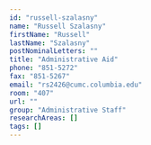 ```yaml
---
id: "russell-szalasny"
name: "Russell Szalasny"
firstName: "Russell"
lastName: "Szalasny"
postNominalLetters: ""
title: "Administrative Aid"
phone: "851-5272"
fax: "851-5267"
email: "rs2426@cumc.columbia.edu"
room: "407"
url: ""
group: "Administrative Staff"
researchAreas: []
tags: []
---
```

